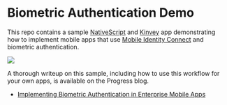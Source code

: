 # Biometric Authentication Demo

This repo contains a sample [NativeScript](https://www.nativescript.org/) and [Kinvey](https://www.progress.com/kinvey) app demonstrating how to implement mobile apps that use [Mobile Identity Connect](https://www.progress.com/blogs/enterprise-authentication-kinvey) and biometric authentication.

![](https://user-images.githubusercontent.com/544280/55101553-bc8c2e80-509a-11e9-8ba0-a2a6be16f698.gif)

A thorough writeup on this sample, including how to use this workflow for your own apps, is available on the Progress blog.

* [Implementing Biometric Authentication in Enterprise Mobile Apps]()
